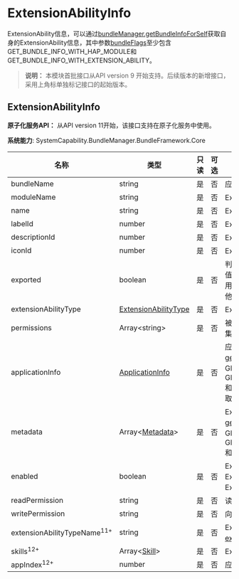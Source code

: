 # ExtensionAbilityInfo

ExtensionAbility信息，可以通过[bundleManager.getBundleInfoForSelf](js-apis-bundleManager.md#bundlemanagergetbundleinfoforself)获取自身的ExtensionAbility信息，其中参数[bundleFlags](js-apis-bundleManager.md#bundleflag)至少包含GET_BUNDLE_INFO_WITH_HAP_MODULE和GET_BUNDLE_INFO_WITH_EXTENSION_ABILITY。

> **说明：**
> 本模块首批接口从API version 9 开始支持。后续版本的新增接口，采用上角标单独标记接口的起始版本。

## ExtensionAbilityInfo

**原子化服务API：** 从API version 11开始，该接口支持在原子化服务中使用。

**系统能力**: SystemCapability.BundleManager.BundleFramework.Core

| 名称                 | 类型                                                         | 只读 | 可选 | 说明                                                 |
| -------------------- | ------------------------------------------------------------ | ---- | ---- | ---------------------------------------------------- |
| bundleName           | string                                                       | 是   | 否   | 应用Bundle名称。                                     |
| moduleName           | string                                                       | 是   | 否   | ExtensionAbility所属的HAP的名称。                    |
| name                 | string                                                       | 是   | 否   | ExtensionAbility名称。                               |
| labelId              | number                                                       | 是   | 否   | ExtensionAbility的标签资源ID。                       |
| descriptionId        | number                                                       | 是   | 否   | ExtensionAbility的描述资源ID。                       |
| iconId               | number                                                       | 是   | 否   | ExtensionAbility的图标资源ID。                       |
| exported            | boolean                                                      | 是   | 否   | 判断ExtensionAbility是否可以被其他应用调用，取值为true表示ExtensionAbility可以被其他应用调用，取值为false表示ExtensionAbility不可以被其他应用调用。         |
| extensionAbilityType | [ExtensionAbilityType](js-apis-bundleManager.md#extensionabilitytype) | 是   | 否   | ExtensionAbility类型。                               |
| permissions          | Array\<string>                                               | 是   | 否   | 被其他应用ExtensionAbility调用时需要申请的权限集合。 |
| applicationInfo      | [ApplicationInfo](js-apis-bundleManager-applicationInfo.md)  | 是   | 否   | 应用程序的配置信息。通过调用[getBundleInfoForSelf](js-apis-bundleManager.md#bundlemanagergetbundleinfoforself)接口，bundleFlags参数传入GET_BUNDLE_INFO_WITH_HAP_MODULE、GET_BUNDLE_INFO_WITH_EXTENSION_ABILITY和GET_BUNDLE_INFO_WITH_APPLICATION获取。 |
| metadata             | Array\<[Metadata](js-apis-bundleManager-metadata.md)>        | 是   | 否   | ExtensionAbility的元信息。通过调用[getBundleInfoForSelf](js-apis-bundleManager.md#bundlemanagergetbundleinfoforself)接口，bundleFlags参数传入GET_BUNDLE_INFO_WITH_HAP_MODULE、GET_BUNDLE_INFO_WITH_EXTENSION_ABILITY和GET_BUNDLE_INFO_WITH_METADATA获取。 |
| enabled              | boolean                                                      | 是   | 否   | ExtensionAbility是否可用，取值为true表示ExtensionAbility可用，取值为false表示ExtensionAbility不可用。                           |
| readPermission       | string                                                       | 是   | 否   | 读取ExtensionAbility数据所需的权限。                 |
| writePermission      | string                                                       | 是   | 否   | 向ExtensionAbility写数据所需的权限。                 |
| extensionAbilityTypeName<sup>11+</sup>      | string                                 | 是   | 否   | ExtensionAbility的类型名称，取值请参考[extensionabilities标签下的type字段](../../quick-start/module-configuration-file.md#extensionabilities标签)。                 |
| skills<sup>12+</sup>             | Array\<[Skill](js-apis-bundleManager-skill.md)>                                                 | 是   | 否   | ExtensionAbility的Skills信息。        |
| appIndex<sup>12+</sup>    | number    | 是   | 否   | 应用包的分身索引标识，仅在分身应用中生效。 |